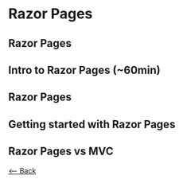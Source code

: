 # Razor Pages

## Razor Pages

## Intro to Razor Pages (~60min)

## Razor Pages

## Getting started with Razor Pages

## Razor Pages vs MVC






[<-- Back](README.md)
